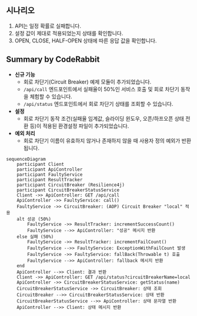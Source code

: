 ## 시나리오

1. API는 일정 확률로 실패합니다.
2. 설정 값이 제대로 적용되었는지 상태를 확인합니다.
3. OPEN, CLOSE, HALF-OPEN 상태에 따른 응답 값을 확인합니다.

<!-- This is an auto-generated comment: release notes by coderabbit.ai -->

## Summary by CodeRabbit

- **신규 기능**
    - 회로 차단기(Circuit Breaker) 예제 모듈이 추가되었습니다.
    - `/api/call` 엔드포인트에서 실패율이 50%인 서비스 호출 및 회로 차단기 동작을 체험할 수 있습니다.
    - `/api/status` 엔드포인트에서 회로 차단기 상태를 조회할 수 있습니다.
- **설정**
    - 회로 차단기 동작 조건(실패율 임계값, 슬라이딩 윈도우, 오픈/하프오픈 상태 전환 등)이 적용된 환경설정 파일이 추가되었습니다.
- **예외 처리**
    - 회로 차단기 이름이 유효하지 않거나 존재하지 않을 때 사용자 정의 예외가 반환됩니다.

<!-- end of auto-generated comment: release notes by coderabbit.ai -->

```mermaid
sequenceDiagram
    participant Client
    participant ApiController
    participant FaultyService
    participant ResultTracker
    participant CircuitBreaker (Resilience4j)
    participant CircuitBreakerStatusService
    Client ->> ApiController: GET /api/call
    ApiController ->> FaultyService: call()
    FaultyService ->> CircuitBreaker: (AOP) Circuit Breaker "local" 적용
    alt 성공 (50%)
        FaultyService ->> ResultTracker: incrementSuccessCount()
        FaultyService -->> ApiController: "성공" 메시지 반환
    else 실패 (50%)
        FaultyService ->> ResultTracker: incrementFailCount()
        FaultyService -->> FaultyService: ExceptionWithFailCount 발생
        FaultyService ->> FaultyService: fallBack(Throwable t) 호출
        FaultyService -->> ApiController: fallback 메시지 반환
    end
    ApiController -->> Client: 결과 반환
    Client ->> ApiController: GET /api/status?circuitBreakerName=local
    ApiController ->> CircuitBreakerStatusService: getStatus(name)
    CircuitBreakerStatusService ->> CircuitBreaker: 상태 조회
    CircuitBreaker -->> CircuitBreakerStatusService: 상태 반환
    CircuitBreakerStatusService -->> ApiController: 상태 문자열 반환
    ApiController -->> Client: 상태 메시지 반환
```